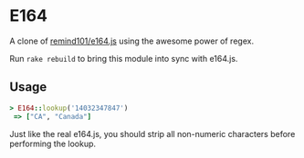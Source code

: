 # E164

A clone of [remind101/e164.js](https://github.com/remind101/e164.js) using the awesome power of regex.

Run `rake rebuild` to bring this module into sync with e164.js.

## Usage

```ruby
> E164::lookup('14032347847')
 => ["CA", "Canada"]
```

Just like the real e164.js, you should strip all non-numeric characters before performing the lookup.
